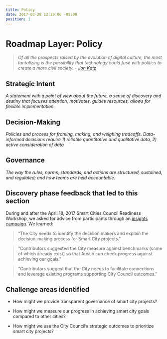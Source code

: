 ```yaml
---
title: Policy
date: 2017-03-28 12:29:00 -05:00
position: 1
---
```


# Roadmap Layer: Policy

> *Of all the prospects raised by the evolution of digital culture, the most tantalizing is the possibility that technology could fuse with politics to create a more civil society. -  [Jon Katz](https://en.wikipedia.org/wiki/Jon_Katz)*

## Strategic Intent

*A statement with a point of view about the future, a sense of discovery and destiny that focuses attention, motivates, guides resources, allows for flexible implementation.*

## Decision-Making

*Policies and process for framing, making, and weighing tradeoffs. Data-informed decisions require 1) reliable quantitative and qualitative data, 2) active consideration of data*

## Governance

*The way the rules, norms, standards, and actions are structured, sustained, and regulated; and how teams are held accountable.*

## Discovery phase feedback that led to this section

During and after the April 18, 2017 Smart Cities Council Readiness Workshop, we asked for advice from participants through an [insights campaign](http://insights.austintexas.gov/Austin/1001/insights). We learned:

> "The City needs to identify the decision makers and explain the decision-making process for Smart City projects."

> "Contributors suggested the City measure against benchmarks (some of which already exist) so that Austin can check progress against achieving our goals."

> "Contributors suggest that the City needs to facilitate connections and leverage existing programs supporting City Council outcomes."

## Challenge areas identified

* How might we provide transparent governance of smart city projects? 

* How might we measure our progress in achieving smart city goals compared to other cities?

* How might we use the City Council’s strategic outcomes to prioritize smart city projects?